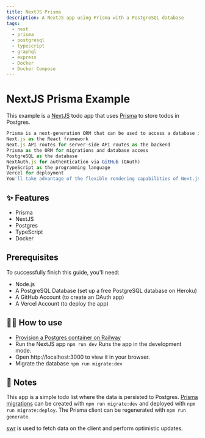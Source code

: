 ```yaml
---
title: NextJS Prisma
description: A NextJS app using Prisma with a PostgreSQL database
tags:
  - next
  - prisma
  - postgresql
  - typescript
  - graphql
  - express
  - Docker
  - Docker Compose
---
```


# NextJS Prisma Example

This example is a [NextJS](https://nextjs.org/) todo app that uses
[Prisma](https://www.prisma.io/) to store todos in Postgres.

```typescript
Prisma is a next-generation ORM that can be used to access a database in Node.js and TypeScript applications. In this guide, you'll learn how to implement a fullstack sample blogging application using the following technologies:
Next.js as the React framework
Next.js API routes for server-side API routes as the backend
Prisma as the ORM for migrations and database access
PostgreSQL as the database
NextAuth.js for authentication via GitHub (OAuth)
TypeScript as the programming language
Vercel for deployment
You'll take advantage of the flexible rendering capabilities of Next.js by using Static-Site Generation (SSG) and Server-Side Rendering (SSR) where it makes sense. At the end, you will deploy the app to Vercel.
```

## ✨ Features

- Prisma
- NextJS
- Postgres
- TypeScript
- Docker

## Prerequisites

To successfully finish this guide, you'll need:

- Node.js
- A PostgreSQL Database (set up a free PostgreSQL database on Heroku)
- A GitHub Account (to create an OAuth app)
- A Vercel Account (to deploy the app)

## 💁‍♀️ How to use

- [Provision a Postgres container on Railway](https://dev.new)
- Run the NextJS app `npm run dev` Runs the app in the development mode.
- Open http://localhost:3000 to view it in your browser.
- Migrate the database `npm run migrate:dev`

## 📝 Notes

This app is a simple todo list where the data is persisted to Postgres. [Prisma
migrations](https://www.prisma.io/docs/concepts/components/prisma-migrate#prisma-migrate)
can be created with `npm run migrate:dev` and deployed with `npm run migrate:deploy`. The Prisma client can be regenerated with
`npm run generate`.

[swr](https://swr.vercel.app/) is used to fetch data on the client and perform optimistic updates.
